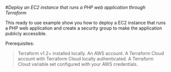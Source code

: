 #*Deploy an EC2 instance that runs a PHP web application through Terraform*



This ready to use example show you how to deploy a EC2 instance that runs a PHP web application and create a security group to make the application publicly accessible.


Prerequisites:
>Terraform v1.2+ installed locally.
>An AWS account.
>A Terraform Cloud account with Terraform Cloud locally authenticated.
>A Terraform Cloud variable set configured with your AWS credentials.
